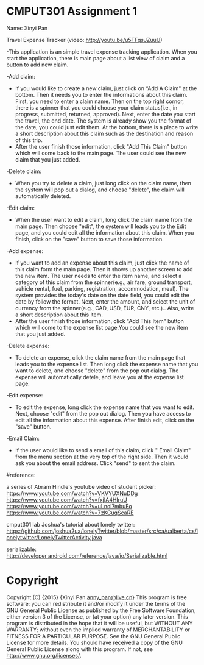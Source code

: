 # CMPUT301 Assignment 1

Name: Xinyi Pan

Travel Expense Tracker (video: http://youtu.be/u5TFqsJZuuU)

-This application is an simple travel expense tracking application. When you start the application, there is main page about a list view of claim and a button to add new claim.

-Add claim:
- If you would like to create a new claim, just click on “Add A Claim" at the bottom. Then it needs you to enter the informations about this claim. First, you need to enter a claim name. Then on the top right cornor, there is a spinner that you could choose your claim status(i.e., in progress, submitted, returned, approved). Next, enter the date you start the travel, the end date. The system is already show you the format of the date, you could just edit them. At the bottom, there is a place to write a short description about this claim such as the destination and reason of this trip.
- After the user finish those information, click "Add This Claim" button which will come back to the main page. The user could see the new claim that you just added.

-Delete claim:
- When you try to delete a claim, just long click on the claim name, then the system will pop out a dialog, and choose "delete", the claim will automatically deleted.

-Edit claim:
- When the user want to edit a claim, long click the claim name from the main page. Then choose "edit", the system will leads you to the Edit page, and you could edit all the information about this claim. When you finish, click on the "save" button to save those information.

-Add expense:
- If you want to add an expense about this claim, just click the name of this claim form the main page. Then it shows up another screen to add the new item. The user needs to enter the item name, and select a category of this claim from the spinner(e.g., air fare, ground transport, vehicle rental, fuel, parking, registration, accommodation, meal). The system provides the today's date on the date field, you could edit the date by follow the format. Next, enter the amount, and select the unit of currency from the spinner(e.g., CAD, USD, EUR, CNY, etc.).. Also, write a short description about this item.
- After the user finish those information, click "Add This Item" button which will come to the expense list page.You could see the new item that you just added.

-Delete expense:
- To delete an expense, click the claim name from the main page that leads you to the expense list. Then long click the expense name that you want to delete, and choose "delete" from the pop out dialog. The expense will automatically detele, and leave you at the expense list page.

-Edit expense:
- To edit the expense, long click the expense name that you want to edit. Next, choose "edit" from the pop out dialog. Then you have access to edit all the information about this expense. After finish edit, click on the "save" button.

-Email Claim:
- If the user would like to send a email of this claim, click " Email Claim" from the menu section at the very top of the right side. Then it would ask you about the email address. Click "send" to sent the claim.


#reference:

a series of Abram Hindle's youtube video of student picker:
https://www.youtube.com/watch?v=VKVYUXNuDDg
https://www.youtube.com/watch?v=fxjIA4HIruU
https://www.youtube.com/watch?v=uLnoI7mbuEo
https://www.youtube.com/watch?v=7zKCuqScaRE

cmput301 lab Joshua's tutorial about lonely twitter:
https://github.com/joshua2ua/lonelyTwitter/blob/master/src/ca/ualberta/cs/lonelytwitter/LonelyTwitterActivity.java

serializable: http://developer.android.com/reference/java/io/Serializable.html

# Copyright
Copyright (C) {2015} {Xinyi Pan anny_pan@live.cn}
This program is free software: you can redistribute it and/or modify
it under the terms of the GNU General Public License as published by
the Free Software Foundation, either version 3 of the License, or
(at your option) any later version.
This program is distributed in the hope that it will be useful,
but WITHOUT ANY WARRANTY; without even the implied warranty of
MERCHANTABILITY or FITNESS FOR A PARTICULAR PURPOSE. See the
GNU General Public License for more details.
You should have received a copy of the GNU General Public License
along with this program. If not, see <http://www.gnu.org/licenses/>.
